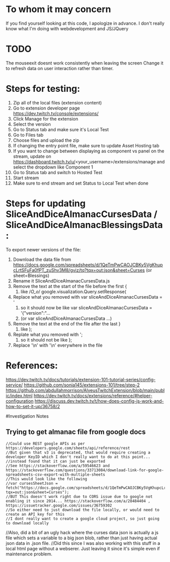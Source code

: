# To whom it may concern
If you find yourself looking at this code, I apologize in advance.  I don't really know what I'm doing with webdevelopment and JS/JQuery


# TODO
The mouseexit doesnt work consistently when leaving the screen
Change it to refresh data on user interaction rather than timer.

# Steps for testing:
1. Zip all of the local files (extension content)
1. Go to extension developer page https://dev.twitch.tv/console/extensions/
1. Click Manage for the extension
1. Select the version
1. Go to Status tab and make sure it's Local Test
1. Go to Files tab
1. Choose files and upload the zip
1. If changing the entry point file, make sure to update Asset Hosting tab 
1. If you want to change between displaying as component vs panel on the stream, update on https://dashboard.twitch.tv/u/<your_username>/extensions/manage and select the dropdown like Component 1 
1. Go to Status tab and switch to Hosted Test
1. Start stream
1. Make sure to end stream and set Status to Local Test when done

# Steps for updating SliceAndDiceAlmanacCursesData / SliceAndDiceAlmanacBlessingsData:
To export newer versions of the file:
1. Download the data file from https://docs.google.com/spreadsheets/d/1QeTmPwCAOJCBKy5VgKhupcLrtSFuFa0fPT_zuShv3M8/gviz/tq?tqx=out:json&sheet=Curses (or sheet=Blessings)
2. Rename it SliceAndDiceAlmanacCursesData.js
3. Remove the text at the start of the file before the first { 
    1. like /*O_o*/ google.visualization.Query.setResponse(
4. Replace what you removed with var sliceAndDiceAlmanacCursesData = '  
    1. so it should now be like var sliceAndDiceAlmanacCursesData = '{"version":"...
    2. (or var sliceAndDiceAlmanacCursesData ...) 
5. Remove the text at the end of the file after the last }
    1. like );
6. Replate what you removed with ';
    1. so it should not be like };
7. Replace '\n' with '\\n' everywhere in the file


# References:

https://dev.twitch.tv/docs/tutorials/extension-101-tutorial-series/config-service/
https://github.com/sonia145/extensions-101/tree/step-2
https://github.com/abdullahmorrison/AlveusTwitchExtension/blob/main/public/index.html
https://dev.twitch.tv/docs/extensions/reference/#helper-configuration
https://discuss.dev.twitch.tv/t/how-does-config-js-work-and-how-to-set-it-up/36758/2



#Investigation Notes

## Trying to get almanac file from google docs
    //Could use REST google APIs as per https://developers.google.com/sheets/api/reference/rest
    //But given that v3 is deprecated, that would require creating a developer KeyID which I don't really want to do at this point...
    //instead found that it can just be exported
    //See https://stackoverflow.com/a/59546623 and https://stackoverflow.com/questions/33713084/download-link-for-google-spreadsheets-csv-export-with-multiple-sheets
    //This would look like the following
    //var cursesSheetJson = fetch("https://docs.google.com/spreadsheets/d/1QeTmPwCAOJCBKy5VgKhupcLrtSFuFa0fPT_zuShv3M8/gviz/tq?tqx=out:json&sheet=Curses");
    //BUT This doesn't work right due to CORS issue due to google not enabling it since 2014... https://stackoverflow.com/a/28484404 , https://issuetracker.google.com/issues/36759302	
    //So either need to just download the file locally, or would need to create an API key for this
    //I dont really want to create a google cloud project, so just going to download locally
   //Also, did a bit of an ugly hack where the curses data json is actually a js file which sets a variable to a big json blob, rather than just having actual json data in .json file.
   //Did this since I was also working with this stuff in a local html page without a  webserer.  Just leaving it since it's simple even if maintenance problem.
